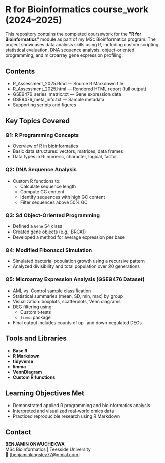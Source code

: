 # R for Bioinformatics course_work (2024–2025)

This repository contains the completed coursework for the **"R for Bioinformatics"** module as part of my MSc Bioinformatics program. The project showcases data analysis skills using R, including custom scripting, statistical evaluation, DNA sequence analysis, object-oriented programming, and microarray gene expression profiling.

## Contents

- R_Assessment_2025.Rmd — Source R Markdown file
- R_Assessment_2025.html — Rendered HTML report (full output)
- GSE9476_series_matrix.txt — Gene expression data
- GSE9476_meta_info.txt  — Sample metadata
- Supporting scripts and figures

## Key Topics Covered
### Q1: R Programming Concepts
- Overview of R in bioinformatics
- Basic data structures: vectors, matrices, data frames
- Data types in R: numeric, character, logical, factor

### Q2: DNA Sequence Analysis
- Custom R functions to:
  - Calculate sequence length
  - Compute GC content
  - Identify sequences with high GC content
  - Filter sequences above 50% GC
### Q3: S4 Object-Oriented Programming
- Defined a `Gene` S4 class
- Created gene objects (e.g., BRCA1)
- Developed a method for average expression per base

### Q4: Modified Fibonacci Simulation
- Simulated bacterial population growth using a recursive pattern
- Analyzed divisibility and total population over 20 generations

### Q5: Microarray Expression Analysis (GSE9476 Dataset)
- AML vs. Control sample classification
- Statistical summaries (mean, SD, min, max) by group
- Visualization: boxplots, scatterplots, Venn diagrams
- DEG filtering using:
  - Custom t-tests
  - `limma` package
- Final output includes counts of up- and down-regulated DEGs


##  Tools and  Libraries
- **Base R**
- **R Markdown**
- **tidyverse**
- **limma**
- **VennDiagram**
- **Custom R functions**

##  Learning Objectives Met
- Demonstrated applied R programming and bioinformatics analysis
- Interpreted and visualized real-world omics data
- Practiced reproducible research using R Markdown



##  Contact
**BENJAMIN ONWUCHEKWA**  
MSc Bioinformatics | Teesside University  
📧 [benjaminkingsley77@gmial.com]  


